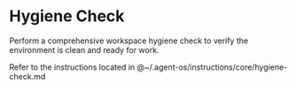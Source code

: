 # Hygiene Check

Perform a comprehensive workspace hygiene check to verify the environment is clean and ready for work.

Refer to the instructions located in @~/.agent-os/instructions/core/hygiene-check.md 